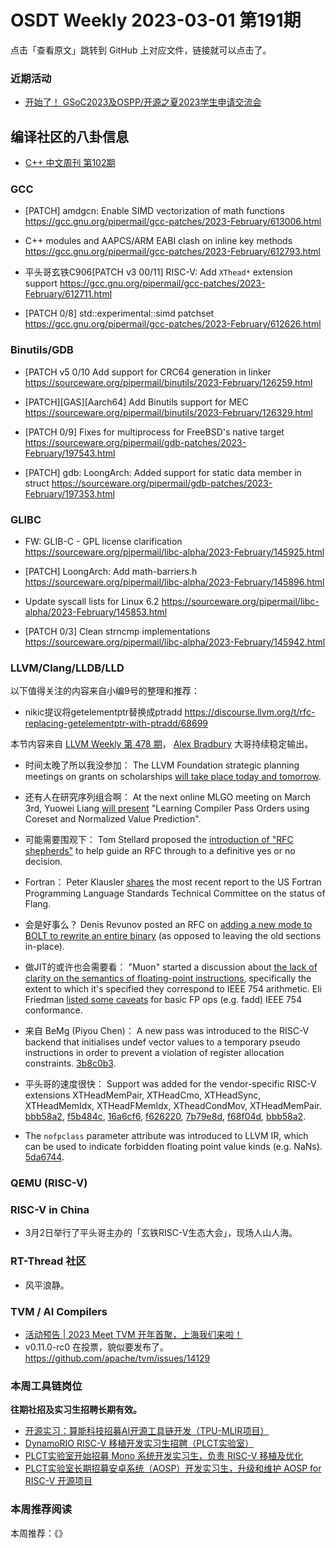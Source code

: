 # OSDT Weekly 2023-03-01 第191期

点击「查看原文」跳转到 GitHub 上对应文件，链接就可以点击了。

### 近期活动

- [开始了！ GSoC2023及OSPP/开源之夏2023学生申请交流会](https://mp.weixin.qq.com/s/VDF-yJ267uHczEO7QNeUqg)

## 编译社区的八卦信息

- [C++ 中文周刊 第102期](https://mp.weixin.qq.com/s/oLeE8cCo8TuXomLFJUWq7g)

### GCC

- [PATCH] amdgcn: Enable SIMD vectorization of math functions
  https://gcc.gnu.org/pipermail/gcc-patches/2023-February/613006.html

- C++ modules and AAPCS/ARM EABI clash on inline key methods
  https://gcc.gnu.org/pipermail/gcc-patches/2023-February/612793.html

- 平头哥玄铁C906[PATCH v3 00/11] RISC-V: Add `XThead*` extension support
  https://gcc.gnu.org/pipermail/gcc-patches/2023-February/612711.html

- [PATCH 0/8] std::experimental::simd patchset
  https://gcc.gnu.org/pipermail/gcc-patches/2023-February/612626.html

### Binutils/GDB

- [PATCH v5 0/10 Add support for CRC64 generation in linker
  https://sourceware.org/pipermail/binutils/2023-February/126259.html

- [PATCH][GAS][Aarch64] Add Binutils support for MEC
  https://sourceware.org/pipermail/binutils/2023-February/126329.html

- [PATCH 0/9] Fixes for multiprocess for FreeBSD's native target
  https://sourceware.org/pipermail/gdb-patches/2023-February/197543.html

- [PATCH] gdb: LoongArch: Added support for static data member in struct
  https://sourceware.org/pipermail/gdb-patches/2023-February/197353.html

### GLIBC

- FW: GLIB-C - GPL license clarification
  https://sourceware.org/pipermail/libc-alpha/2023-February/145925.html

- [PATCH] LoongArch: Add math-barriers.h
  https://sourceware.org/pipermail/libc-alpha/2023-February/145896.html

- Update syscall lists for Linux 6.2
  https://sourceware.org/pipermail/libc-alpha/2023-February/145853.html

- [PATCH 0/3] Clean strncmp implementations
  https://sourceware.org/pipermail/libc-alpha/2023-February/145942.html

### LLVM/Clang/LLDB/LLD


以下值得关注的内容来自小编9号的整理和推荐：

- nikic提议将getelementptr替换成ptradd https://discourse.llvm.org/t/rfc-replacing-getelementptr-with-ptradd/68699

本节内容来自 [LLVM Weekly 第 478 期](http://llvmweekly.org/issue/478)，
[Alex Bradbury](https://www.linkedin.com/in/alex-bradbury/) 大哥持续稳定输出。


* 时间太晚了所以我没参加： The LLVM Foundation strategic planning meetings on grants on scholarships [will take place today and tomorrow](https://discourse.llvm.org/t/strategic-planning-grants-scholarships-meeting-feb-27-28/68550).

* 还有人在研究序列组合啊： At the next online MLGO meeting on March 3rd, Yuowei Liang [will present](https://discourse.llvm.org/t/llvm-mlgo-meeting-march-3-2023/68687) "Learning Compiler Pass Orders using Coreset and Normalized Value Prediction".

* 可能需要围观下： Tom Stellard proposed the [introduction of "RFC shepherds"](https://discourse.llvm.org/t/rfc-rfc-shepherds/68666) to help guide an RFC through to a definitive yes or no decision.

* Fortran： Peter Klausler [shares](https://discourse.llvm.org/t/flang-liaison-report-to-j3/68468/2) the most recent report to the US Fortran Programming Language Standards Technical Committee on the status of Flang.

* 会是好事么？ Denis Revunov posted an RFC on [adding a new mode to BOLT to rewrite an entire binary](https://discourse.llvm.org/t/bolt-rfc-a-new-mode-to-rewrite-entire-binary/68674) (as opposed to leaving the old sections in-place).

* 做JIT的或许也会需要看： "Muon" started a discussion about [the lack of clarity on the semantics of floating-point instructions](https://discourse.llvm.org/t/semantics-of-floating-point-instructions-are-unclear/68733), specifically the extent to which it's specified they correspond to IEEE 754 arithmetic. Eli Friedman [listed some caveats](https://discourse.llvm.org/t/semantics-of-floating-point-instructions-are-unclear/68733/4) for basic FP ops (e.g. fadd) IEEE 754 conformance.

* 来自 BeMg (Piyou Chen)： A new pass was introduced to the RISC-V backend that initialises undef vector values to a temporary pseudo instructions in order to prevent a violation of register allocation constraints.  [3b8c0b3](https://reviews.llvm.org/rG3b8c0b342e16).

* 平头哥的速度很快： Support was added for the vendor-specific RISC-V extensions XTHeadMemPair, XTHeadCmo, XTHeadSync, XTHeadMemIdx, XTHeadFMemIdx, XTheadCondMov, XTHeadMemPair.
  [bbb58a2](https://reviews.llvm.org/rGbbb58a2302c6),
  [f5b484c](https://reviews.llvm.org/rGf5b484c56f7b),
  [16a6cf6](https://reviews.llvm.org/rG16a6cf6a99c2),
  [f626220](https://reviews.llvm.org/rGf6262201d8fd),
  [7b79e8d](https://reviews.llvm.org/rG7b79e8d45576),
  [f68f04d](https://reviews.llvm.org/rGf68f04d07c69),
  [bbb58a2](https://reviews.llvm.org/rGbbb58a2302c6).

* The `nofpclass` parameter attribute was introduced to LLVM IR, which can be used to indicate forbidden floating point value kinds (e.g. NaNs).
  [5da6744](https://reviews.llvm.org/rG5da674492a5a).

### QEMU (RISC-V)

### RISC-V in China

- 3月2日举行了平头哥主办的「玄铁RISC-V生态大会」，现场人山人海。

### RT-Thread 社区

- 风平浪静。

### TVM / AI Compilers

- [活动预告 | 2023 Meet TVM 开年首聚，上海我们来啦！](https://mp.weixin.qq.com/s/OLHBUxTrTe49ys_-ANsa-A)
- v0.11.0-rc0 在投票，貌似要发布了。
  https://github.com/apache/tvm/issues/14129

### 本周工具链岗位

**往期社招及实习生招聘长期有效。**

- [开源实习：算能科技招募AI开源工具链开发（TPU-MLIR项目）](https://mp.weixin.qq.com/s/IBJh0ip4k11PzIMZecsWSw)
- [DynamoRIO RISC-V 移植开发实习生招聘（PLCT实验室）](https://mp.weixin.qq.com/s/J_5TjT6DOqeOXJXQI5VQxw)
- [PLCT实验室开始招募 Mono 系统开发实习生，负责 RISC-V 移植及优化](https://mp.weixin.qq.com/s/whEW7Hay1jIP1tBzIPay1A)
- [PLCT实验室长期招募安卓系统（AOSP）开发实习生，升级和维护 AOSP for RISC-V 开源项目](https://mp.weixin.qq.com/s/dJP2cEB1nex2inR5c-cJog)


### 本周推荐阅读

本周推荐：《》
